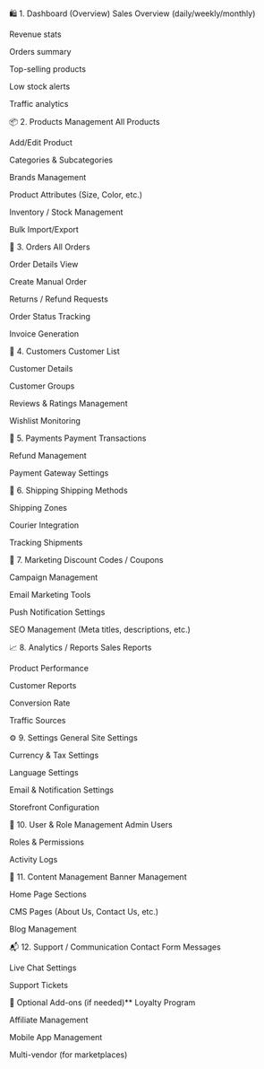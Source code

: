 🛍️ 1. Dashboard (Overview)
Sales Overview (daily/weekly/monthly)

Revenue stats

Orders summary

Top-selling products

Low stock alerts

Traffic analytics

📦 2. Products Management
All Products

Add/Edit Product

Categories & Subcategories

Brands Management

Product Attributes (Size, Color, etc.)

Inventory / Stock Management

Bulk Import/Export

🧾 3. Orders
All Orders

Order Details View

Create Manual Order

Returns / Refund Requests

Order Status Tracking

Invoice Generation

👥 4. Customers
Customer List

Customer Details

Customer Groups

Reviews & Ratings Management

Wishlist Monitoring

💸 5. Payments
Payment Transactions

Refund Management

Payment Gateway Settings

🚚 6. Shipping
Shipping Methods

Shipping Zones

Courier Integration

Tracking Shipments

🎯 7. Marketing
Discount Codes / Coupons

Campaign Management

Email Marketing Tools

Push Notification Settings

SEO Management (Meta titles, descriptions, etc.)

📈 8. Analytics / Reports
Sales Reports

Product Performance

Customer Reports

Conversion Rate

Traffic Sources

⚙️ 9. Settings
General Site Settings

Currency & Tax Settings

Language Settings

Email & Notification Settings

Storefront Configuration

🔐 10. User & Role Management
Admin Users

Roles & Permissions

Activity Logs

🧩 11. Content Management
Banner Management

Home Page Sections

CMS Pages (About Us, Contact Us, etc.)

Blog Management

📬 12. Support / Communication
Contact Form Messages

Live Chat Settings

Support Tickets

🧪 Optional Add-ons (if needed)\*\*
Loyalty Program

Affiliate Management

Mobile App Management

Multi-vendor (for marketplaces)
